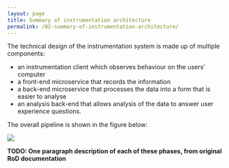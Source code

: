 ```yaml
---
layout: page
title: Summary of instrumentation architecture
permalink: /02-summary-of-instrumentation-architecture/
---
```


The technical design of the instrumentation system is made up of multiple components:
* an instrumentation client which observes behaviour on the users’ computer
* a front-end microservice that records the information
* a back-end microservice that processes the data into a form that is easier to analyse
* an analysis back-end that allows analysis of the data to answer user experience questions.

The overall pipeline is shown in the figure below:

[![](/Coulomb/assets/instrumentation_pipeline.png)](/Coulomb/assets/instrumentation_pipeline.png)


**TODO: One paragraph description of each of these phases, from original RoD documentation**
